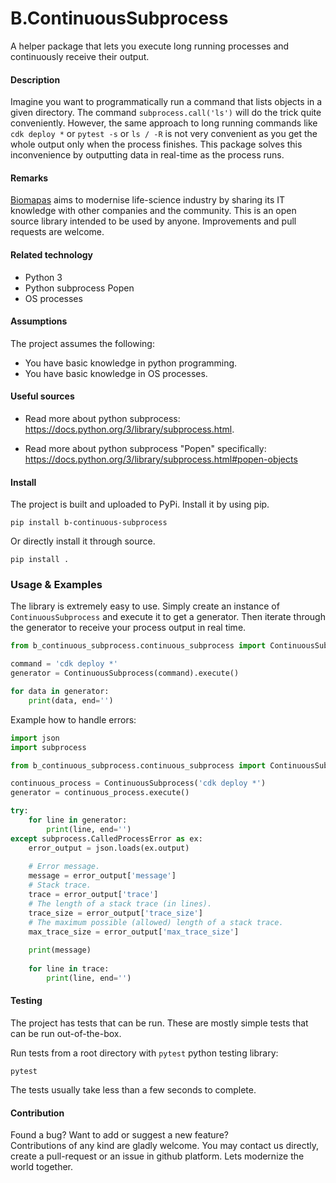 # B.ContinuousSubprocess

A helper package that lets you execute long running processes
and continuously receive their output.

#### Description

Imagine you want to programmatically run a command that lists objects
in a given directory. The command `subprocess.call('ls')` will do the 
trick quite conveniently. However, the same approach to long running
commands like `cdk deploy *` or `pytest -s` or `ls / -R` is not very
convenient as you get the whole output only when the process finishes.
This package solves this inconvenience by outputting data in real-time
as the process runs.

#### Remarks

[Biomapas](https://biomapas.com) aims to modernise life-science 
industry by sharing its IT knowledge with other companies and 
the community. This is an open source library intended to be used 
by anyone. Improvements and pull requests are welcome.

#### Related technology

- Python 3
- Python subprocess Popen
- OS processes

#### Assumptions

The project assumes the following:

- You have basic knowledge in python programming.
- You have basic knowledge in OS processes.

#### Useful sources

- Read more about python subprocess:<br>
https://docs.python.org/3/library/subprocess.html.

- Read more about python subprocess "Popen" specifically:<br>
https://docs.python.org/3/library/subprocess.html#popen-objects

#### Install

The project is built and uploaded to PyPi. Install it by using pip.

```
pip install b-continuous-subprocess
```

Or directly install it through source.

```
pip install .
```

### Usage & Examples

The library is extremely easy to use. Simply create an instance of 
`ContinuousSubprocess` and execute it to get a generator. Then iterate
through the generator to receive your process output in real time.

```python
from b_continuous_subprocess.continuous_subprocess import ContinuousSubprocess

command = 'cdk deploy *'
generator = ContinuousSubprocess(command).execute()

for data in generator:
    print(data, end='')
```

Example how to handle errors:

```python
import json
import subprocess

from b_continuous_subprocess.continuous_subprocess import ContinuousSubprocess

continuous_process = ContinuousSubprocess('cdk deploy *')
generator = continuous_process.execute()

try:
    for line in generator:
        print(line, end='')
except subprocess.CalledProcessError as ex:
    error_output = json.loads(ex.output)
    
    # Error message.
    message = error_output['message']
    # Stack trace.
    trace = error_output['trace']
    # The length of a stack trace (in lines).
    trace_size = error_output['trace_size']
    # The maximum possible (allowed) length of a stack trace.
    max_trace_size = error_output['max_trace_size']
    
    print(message)
    
    for line in trace:
        print(line, end='')
```

#### Testing

The project has tests that can be run. 
These are mostly simple tests that can be run out-of-the-box.

Run tests from a root directory with `pytest` python testing library:
```
pytest
```

The tests usually take less than a few seconds to complete.

#### Contribution

Found a bug? Want to add or suggest a new feature?<br>
Contributions of any kind are gladly welcome. You may contact us 
directly, create a pull-request or an issue in github platform.
Lets modernize the world together.